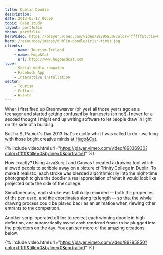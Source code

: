 ```yaml
---
title: Dublin Doodle
description: 
date: 2013-03-17 00:00
topic: Case study
layout: portfolio
theme: portfolio
heroVideo: https://player.vimeo.com/video/89295850?color=ffffff&title=0&byline=0&portrait=0&background=1#t=32s
hero: /resources/images/dublin-doodle/irish-times.jpg
clients:
    - name: Tourism Ireland
    - name: Hugo&Cat
      url: http://www.hugoandcat.com
type:
    - Social media campaign
    - Facebook App
    - Interactive installation
sector:
    - Tourism
    - Culture
    - Events
---
```


<div class="gutters" markdown="1">
When I first fired up Dreamweaver (oh yes) all those years ago as a teenager and started getting confused by framesets (oh no!), I never for a second thought I might end up writing software to let people draw in light on the side of a building.

But for St Patrick's Day 2013 that's exactly what I was called to do - working with those bright creative minds at [Hugo&Cat](http://www.hugoandcat.com).

{% include video.html url="https://player.vimeo.com/video/89036930?color=ffffff&title=0&byline=0&portrait=0" %}

How exactly? Using JavaScript and Canvas I created a drawing tool which allowed people to scribble away on a picture of Trinity College in Dublin.  To make it realistic, each stroke was blended algorithmically into the night-time photograph to give the doodler a real appreciation of what it would look like projected onto the side of the college.  

Simultaneously, each stroke was faithfully recorded &mdash; both the properties of the pen used, and the coordinates along its length &mdash; so that the whole drawing process could be played back as an animation when viewing other entrants to the competition.

Another script operated offline to recreat each winning doodle in high definition, and automatically saved each rendered frame to be plugged into the projectors on the day.  You can see more of the amazing creations below.
</div>

{% include video.html url="https://player.vimeo.com/video/89295850?color=ffffff&title=0&byline=0&portrait=0" %}